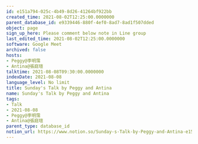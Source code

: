 ```yaml
---
id: e151a794-025c-4b49-8d26-41264bf922bb
created_time: 2021-08-02T12:25:00.0000000
parent_database_id: e9339446-880f-4ef0-8ad7-8ad1f507dded
object: page
sign_up_here: Please comment below note in Line group
last_edited_time: 2021-08-02T12:25:00.0000000
software: Google Meet
archived: false
hosts:
- Peggy@李明霈
- Antina@張庭瑄
talktime: 2021-08-08T09:30:00.0000000
indexDate: 2021-08-08
language_level: No limit
title: Sunday's Talk by Peggy and Antina
name: Sunday's Talk by Peggy and Antina
tags:
- Talk
- 2021-08-08
- Peggy@李明霈
- Antina@張庭瑄
parent_type: database_id
notion_url: https://www.notion.so/Sunday-s-Talk-by-Peggy-and-Antina-e151a794025c4b498d2641264bf922bb
---
```








